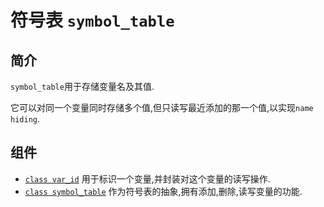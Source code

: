 # 符号表 `symbol_table`
## 简介
`symbol_table`用于存储变量名及其值.

它可以对同一个变量同时存储多个值,但只读写最近添加的那一个值,以实现`name hiding`.

## 组件
* [`class var_id`](class_var_id.md.html) 用于标识一个变量,并封装对这个变量的读写操作.
* [`class symbol_table`](class_symbol_table.md.html) 作为符号表的抽象,拥有添加,删除,读写变量的功能.
